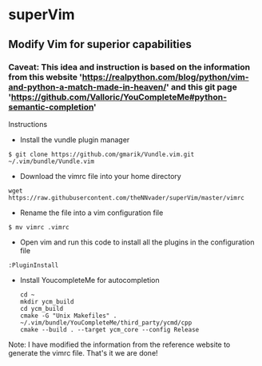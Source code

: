 # superVim
## Modify Vim for superior capabilities
### Caveat: This idea and instruction is based on the information from this website 'https://realpython.com/blog/python/vim-and-python-a-match-made-in-heaven/' and this git page 'https://github.com/Valloric/YouCompleteMe#python-semantic-completion'

Instructions
- Install the vundle plugin manager 
```
$ git clone https://github.com/gmarik/Vundle.vim.git ~/.vim/bundle/Vundle.vim
```
- Download the vimrc file into your home directory
```
wget https://raw.githubusercontent.com/theNNvader/superVim/master/vimrc
```

- Rename the file into a vim configuration file
```
$ mv vimrc .vimrc
```
- Open vim and run this code to install all the plugins in the configuration file
```
:PluginInstall
```
- Install YoucompleteMe for autocompletion
  ```
  cd ~
  mkdir ycm_build
  cd ycm_build
  cmake -G "Unix Makefiles" . ~/.vim/bundle/YouCompleteMe/third_party/ycmd/cpp
  cmake --build . --target ycm_core --config Release
  ```
Note: I have modified the information from the reference website to generate the vimrc file.
That's it we are done!
  

